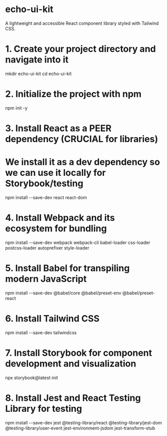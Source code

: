 # echo-ui-kit
A lightweight and accessible React component library styled with Tailwind CSS.

# 1. Create your project directory and navigate into it
mkdir echo-ui-kit
cd echo-ui-kit

# 2. Initialize the project with npm
npm init -y

# 3. Install React as a PEER dependency (CRUCIAL for libraries)
# We install it as a dev dependency so we can use it locally for Storybook/testing
npm install --save-dev react react-dom

# 4. Install Webpack and its ecosystem for bundling
npm install --save-dev webpack webpack-cli babel-loader css-loader postcss-loader autoprefixer style-loader

# 5. Install Babel for transpiling modern JavaScript
npm install --save-dev @babel/core @babel/preset-env @babel/preset-react

# 6. Install Tailwind CSS
npm install --save-dev tailwindcss

# 7. Install Storybook for component development and visualization
npx storybook@latest init

# 8. Install Jest and React Testing Library for testing
npm install --save-dev jest @testing-library/react @testing-library/jest-dom @testing-library/user-event jest-environment-jsdom jest-transform-stub

